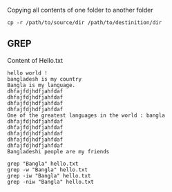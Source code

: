 Copying all contents of one folder to another folder

```
cp -r /path/to/source/dir /path/to/destinition/dir
```

## GREP

Content of Hello.txt

```
hello world !
bangladesh is my country
Bangla is my language.
dhfajfdjhdfjahfdaf
dhfajfdjhdfjahfdaf
dhfajfdjhdfjahfdaf
dhfajfdjhdfjahfdaf
One of the greatest languages in the world : bangla
dhfajfdjhdfjahfdaf
dhfajfdjhdfjahfdaf
dhfajfdjhdfjahfdaf
dhfajfdjhdfjahfdaf
dhfajfdjhdfjahfdaf
Bangladeshi people are my friends
```

```
grep "Bangla" hello.txt
grep -w "Bangla" hello.txt
grep -iw "Bangla" hello.txt
grep -niw "Bangla" hello.txt


```
